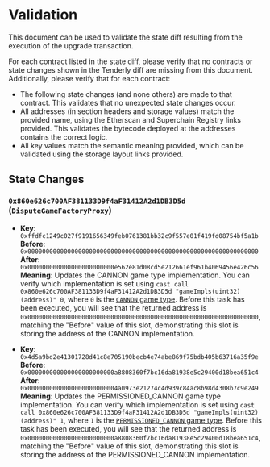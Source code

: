 # Validation

This document can be used to validate the state diff resulting from the execution of the upgrade
transaction.

For each contract listed in the state diff, please verify that no contracts or state changes shown in the Tenderly diff are missing from this document. Additionally, please verify that for each contract:

- The following state changes (and none others) are made to that contract. This validates that no unexpected state changes occur.
- All addresses (in section headers and storage values) match the provided name, using the Etherscan and Superchain Registry links provided. This validates the bytecode deployed at the addresses contains the correct logic.
- All key values match the semantic meaning provided, which can be validated using the storage layout links provided.

## State Changes

### `0x860e626c700AF381133D9f4aF31412A2d1DB3D5d` (`DisputeGameFactoryProxy`)

- **Key**: `0xffdfc1249c027f9191656349feb0761381bb32c9f557e01f419fd08754bf5a1b` <br/>
  **Before**: `0x0000000000000000000000000000000000000000000000000000000000000000` <br/>
  **After**: `0x000000000000000000000000e562e81d08cd5e212661ef961b4069456e426c56` <br/>
  **Meaning**: Updates the CANNON game type implementation. You can verify which implementation is set using `cast call 0x860e626c700AF381133D9f4aF31412A2d1DB3D5d "gameImpls(uint32)(address)" 0`, where `0` is the [`CANNON` game type](https://github.com/ethereum-optimism/optimism/blob/op-contracts/v1.4.0/packages/contracts-bedrock/src/dispute/lib/Types.sol#L28).
  Before this task has been executed, you will see that the returned address is `0x0000000000000000000000000000000000000000000000000000000000000000`, matching the "Before" value of this slot, demonstrating this slot is storing the address of the CANNON implementation.

- **Key**: `0x4d5a9bd2e41301728d41c8e705190becb4e74abe869f75bdb405b63716a35f9e` <br/>
  **Before**: `0x000000000000000000000000a8808360f7bc16da81938e5c29400d18bea651c4` <br/>
  **After**: `0x0000000000000000000000004a0973e21274c4d939c84ac8b98d4308b7c9e249` <br/>
  **Meaning**: Updates the PERMISSIONED_CANNON game type implementation. You can verify which implementation is set using `cast call 0x860e626c700AF381133D9f4aF31412A2d1DB3D5d "gameImpls(uint32)(address)" 1`, where `1` is the [`PERMISSIONED_CANNON` game type](https://github.com/ethereum-optimism/optimism/blob/op-contracts/v1.4.0/packages/contracts-bedrock/src/dispute/lib/Types.sol#L31).
  Before this task has been executed, you will see that the returned address is `0x000000000000000000000000a8808360f7bc16da81938e5c29400d18bea651c4`, matching the "Before" value of this slot, demonstrating this slot is storing the address of the PERMISSIONED_CANNON implementation.
